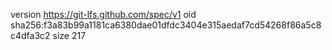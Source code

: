 version https://git-lfs.github.com/spec/v1
oid sha256:f3a83b99a1181ca6380dae01dfdc3404e315aedaf7cd54268f86a5c8c4dfa3c2
size 217
